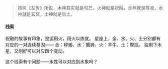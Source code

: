 >按照《左传》所说，木神其实就是句芒，火神就是祝融，金神就是蓐收，水神就是玄冥，土神就是后土。

#### 线索
祝融的故事有印象，是运用火，用火以炼就。
星座上，金、水、火、土分别都有对应的一对连续基固——
金：秤蝎、水：蟹狮、火：羊牛、土：摩瓶。
独剩下木星，又刚好可以对应四个变动。

这个线索有个问题——水性可以对应到水象吗？
